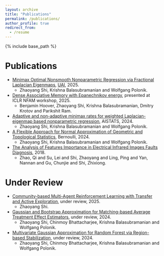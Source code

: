 ```yaml
---
layout: archive
title: "Publications"
permalink: /publications/
author_profile: true
redirect_from:
  - /resume
---
```


{% include base_path %}

Publications
======
* [Minimax Optimal Nonsmooth Nonparametric Regression via Fractional Laplacian Eigenmaps](https://arxiv.org/abs/2402.14985), [UAI](https://www.auai.org/uai2025/), 2025.
  * Zhaoyang Shi, Krishna Balasubramanian and Wolfgang Polonik.
* [Dense Associative Memory with Epanechnikov energy](https://arxiv.org/abs/2506.10801v1), presented at ICLR NFAM workshop, 2025.
  * Benjamin Hoover, Zhaoyang Shi, Krishna Balasubramanian, Dmitry Krotov and Parikshit Ram.
* [Adaptive and non-adaptive minimax rates for weighted Laplacian-eigenmap based nonparametric regression](https://arxiv.org/abs/2311.00140), AISTATS, 2024.
  * Zhaoyang Shi, Krishna Balasubramanian and Wolfgang Polonik.
* [A Flexible Approach for Normal Approximation of Geometric and Topological Statistics](https://arxiv.org/abs/2210.10744v1), Bernoulli, 2024.
  * Zhaoyang Shi, Krishna Balasubramanian and Wolfgang Polonik.
* [The Analysis of Features Importance in Electrical Infrared Images Faults Diagnosis](https://dl.acm.org/doi/abs/10.1145/3215525.3215539), 2018.
  * Zhao, Qi and Su, Lei and Shi, Zhaoyang and Ling, Ping and Yan, Nannan and Gu, Chunjie and Shi, Zhixiong.

Under Review
======
* [Community-based Multi-Agent Reinforcement Learning with Transfer and Active Exploration](https://arxiv.org/abs/2505.09756v1), under review, 2025.
  * Zhaoyang Shi.
* [Gaussian and Bootstrap Approximation for Matching-based Average Treatment Effect Estimators](https://arxiv.org/abs/2412.17181), under review, 2024.
  * Zhaoyang Shi, Chinmoy Bhattacharjee, Krishna Balasubramanian and Wolfgang Polonik.
* [Multivariate Gaussian Approximation for Random Forest via Region-based Stabilization](https://arxiv.org/abs/2403.09960), under review, 2024.
  * Zhaoyang Shi, Chinmoy Bhattacharjee, Krishna Balasubramanian and Wolfgang Polonik.
 
